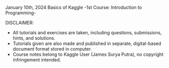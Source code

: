 January 10th, 2024
Basics of Kaggle
-1st Course: Introduction to Programming-

DISCLAIMER:
- All tutorials and exercises are taken, including questions, submissions, hints, and solutions.
- Tutorials given are also made and published in separate, digital-based document format stored in computer.
- Course notes belong to Kaggle User (James Surya Putra), no copyright infringement intended.
